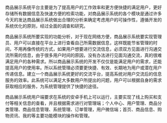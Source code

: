 商品展示系统平台主要是为了提高用户的工作效率和更方便快捷的满足用户，更好存储所有数据信息及快速方便的检索功能，对商品展示系统的各个模块是通过许多今天的发达商品展示系统做出合理的分析来确定考虑用户的可操作性，遵循开发的系统优化的原则，经过全面的调查和研究。

商品展示系统所要实现的功能分析，对于现在网络方便，商品展示系统要实现管理员、用户可以直接在平台上进行查看自己所需数据信息，这样既能节省管理的时间，不用再像传统的方式，如果用户想要进行交流信息，必须双方见面进行沟通交流所需的信息，由于很多用户时间的原因，没有办法进行见面沟通交流，真的很难满足用户的各种需求。所以商品展示系统的开发不仅仅是能满足用户的需求，还能提高用户的使用率。所以系统管理必须要更快捷、有效、长期地为用户或潜在用户传递信息。建立一个商品展示系统更好的交流平台，提高系统对用户交流后的信息服务的效率。此系统可以满足大多数用户所提出的问题，用户可以根据自身的需求获取相应的服务，为系统管理提供了快捷的途径。

商品展示系统用户端要求在系统的安卓手机上可以运行，主要实现了线上购买和支付等相关信息的查看，并且根据需求进行对管理端；个人中心、用户管理、商品分类管理、商品信息管理、系统管理、订单管理，用户微信端；首页、商品信息、购物资讯、我的等主要功能模块的操作和管理。
